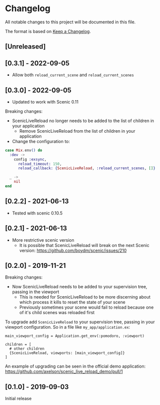 # Changelog
All notable changes to this project will be documented in this file.

The format is based on [Keep a Changelog](https://keepachangelog.com/en/1.0.0/).

## [Unreleased]

## [0.3.1] - 2022-09-05

* Allow both `reload_current_scene` and `reload_current_scenes`

## [0.3.0] - 2022-09-05

* Updated to work with Scenic 0.11

Breaking changes:
* ScenicLiveReload no longer needs to be added to the list of children in your application
  * Remove ScenicLiveReload from the list of children in your application
* Change the configuration to:

```elixir
case Mix.env() do
  :dev ->
    config :exsync,
      reload_timeout: 150,
      reload_callback: {ScenicLiveReload, :reload_current_scenes, []}

  _ ->
    nil
end
```

## [0.2.2] - 2021-06-13

* Tested with scenic 0.10.5

## [0.2.1] - 2021-06-13

* More restrictive scenic version
  * It is possible that ScenicLiveReload will break on the next Scenic version: https://github.com/boydm/scenic/issues/210

## [0.2.0] - 2019-11-21

Breaking changes:
* Now ScenicLiveReload needs to be added to your supervision tree, passing in
  the viewport
  * This is needed for ScenicLiveReload to be more discerning about which
    process it kills to reset the state of your scene
  * Previously sometimes your scene would fail to reload because one of it's
    child scenes was reloaded first

To upgrade add `ScenicLiveReload` to your supervision tree, passing in your viewport configuration. So in a file like `my_app/application.ex`:

```
main_viewport_config = Application.get_env(:pomodoro, :viewport)

children = [
  # other children
  {ScenicLiveReload, viewports: [main_viewport_config]}
]
```

An example of upgrading can be seen in the official demo application: https://github.com/axelson/scenic_live_reload_demo/pull/1

## [0.1.0] - 2019-09-03

Initial release
